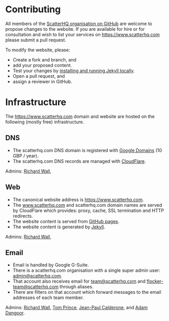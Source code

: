 # Contributing

All members of the [ScatterHQ organisation on GitHub](https://github.com/orgs/ScatterHQ/people) are welcome to propose changes to the website.
If you are available for hire or for consultation and wish to list your services on https://www.scatterhq.com please submit a pull request.

To modify the website, please:

* Create a fork and branch, and
* add your proposed content.
* Test your changes by [installing and running Jekyll locally](https://help.github.com/articles/setting-up-your-github-pages-site-locally-with-jekyll/).
* Open a pull request, and
* assign a reviewer in GitHub.

# Infrastructure

The https://www.scatterhq.com domain and website are hosted on the following (mostly free) infrastructure.

## DNS

* The scatterhq.com DNS domain is registered with [Google Domains](https://domains.google.com/registrar) (10 GBP / year).
* The scatterhq.com DNS records are managed with [CloudFlare](https://www.cloudflare.com/a/dns/scatterhq.com).

Admins:
[Richard Wall](https://github.com/wallrj),

## Web

* The canonical website address is https://www.scatterhq.com.
* The www.scatterhq.com and scatterhq.com domain names are served by CloudFlare which provides: proxy, cache, SSL termination and HTTP redirects.
* The website content is served from [GitHub pages](https://github.com/ScatterHQ/scatterhq.github.io).
* The website content is generated by [Jekyll](https://help.github.com/articles/using-jekyll-as-a-static-site-generator-with-github-pages/).

Admins:
[Richard Wall](https://github.com/wallrj),

## Email

* Email is handled by Google G-Suite.
* There is a scatterhq.com organisation with a single super admin user: admin@scatterhq.com.
* That account also receives email for team@scatterhq.com and flocker-team@scatterhq.com through aliases.
* There are filters on that account which forward messages to the email addresses of each team member.

Admins:
[Richard Wall](https://github.com/wallrj),
[Tom Prince](https://github.com/tomprince),
[Jean-Paul Calderone](https://github.com/exarkun), and
[Adam Dangoor](https://github.com/adamtheturtle).
